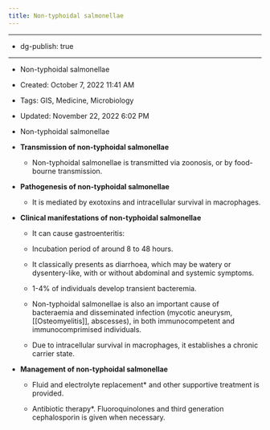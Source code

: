 ```yaml
---
title: Non-typhoidal salmonellae
---
```


- --

- dg-publish: true

- --

- Non-typhoidal salmonellae

- Created: October 7, 2022 11:41 AM

- Tags: GIS, Medicine, Microbiology

- Updated: November 22, 2022 6:02 PM

- Non-typhoidal salmonellae

- **Transmission of non-typhoidal salmonellae**
	 - Non-typhoidal salmonellae is transmitted via zoonosis, or by food-bourne transmission.

- **Pathogenesis of non-typhoidal salmonellae**
	 - It is mediated by exotoxins and intracellular survival in macrophages.

- **Clinical manifestations of non-typhoidal salmonellae**
	 - It can cause gastroenteritis:

	 - Incubation period of around 8 to 48 hours.

	 - It classically presents as diarrhoea, which may be watery or dysentery-like, with or without abdominal and systemic symptoms.

	 - 1-4% of individuals develop transient bacteremia.

	 - Non-typhoidal salmonellae is also an important cause of bacteraemia and disseminated infection (mycotic aneurysm, [[Osteomyelitis]], abscesses), in both immunocompetent and immunocomprimised individuals.

	 - Due to intracellular survival in macrophages, it establishes a chronic carrier state.

- **Management of non-typhoidal salmonellae**
	 - Fluid and electrolyte replacement* and other supportive treatment is provided.

	 - Antibiotic therapy*. Fluoroquinolones and third generation cephalosporin is given when necessary.
